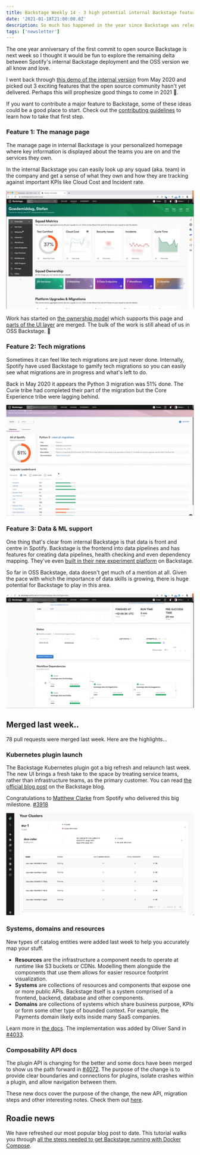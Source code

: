 ```yaml
---
title: Backstage Weekly 14 - 3 high potential internal Backstage features
date: '2021-01-18T21:00:00.0Z'
description: So much has happened in the year since Backstage was released. Let's look forward to see what the future might have in store.
tags: ['newsletter']
---
```


The one year anniversary of the first commit to open source Backstage is next week so I thought it would be fun to explore the remaining delta between Spotify's internal Backstage deployment and the OSS version we all know and love.

I went back through [this demo of the internal version](https://youtu.be/1XtJ5FAOjPk) from May 2020 and picked out 3 exciting features that the open source community hasn't yet delivered. Perhaps this will prophesize good things to come in 2021 🙏.

If you want to contribute a major feature to Backstage, some of these ideas could be a good place to start. Check out the [contributing guidelines](https://github.com/backstage/backstage/blob/master/CONTRIBUTING.md) to learn how to take that first step.

### Feature 1: The manage page

The manage page in internal Backstage is your personalized homepage where key information is displayed about the teams you are on and the services they own.

In the internal Backstage you can easily look up any squad (aka. team) in the company and get a sense of what they own and how they are tracking against important KPIs like Cloud Cost and Incident rate.

![A page showing squad metrics such as cloud cost and the number of active security issues](./manage-page.png)

Work has started on [the ownership model](https://github.com/backstage/backstage/issues/4089) which supports this page and [parts of the UI layer](https://github.com/backstage/backstage/pull/3448) are merged. The bulk of the work is still ahead of us in OSS Backstage. 🔨

### Feature 2: Tech migrations

Sometimes it can feel like tech migrations are just never done. Internally, Spotify have used Backstage to gamify tech migrations so you can easily see what migrations are in progress and what's left to do.

Back in May 2020 it appears the Python 3 migration was 51% done. The Curie tribe had completed their part of the migration but the Core Experience tribe were lagging behind.

![The status of the Python 3 migration with a leaderboard broken down by tribe](./tech-migrations.png)

### Feature 3: Data & ML support

One thing that's clear from internal Backstage is that data is front and centre in Spotify. Backstage is the frontend into data pipelines and has features for creating data pipelines, health checking and even dependency mapping. They've even [built in their new experiment platform](https://engineering.atspotify.com/2020/10/29/spotifys-new-experimentation-platform-part-1/) on Backstage.

So far in OSS Backstage, data doesn't get much of a mention at all. Given the pace with which the importance of data skills is growing, there is huge potential for Backstage to play in this area.

![A Backstage page showing the status and dependencies of a workflow or data pipeline inside Spotify](./workflow-dependencies.png)

## Merged last week..

78 pull requests were merged last week. Here are the highlights...

### Kubernetes plugin launch

The Backstage Kubernetes plugin got a big refresh and relaunch last week. The new UI brings a fresh take to the space by treating service teams, rather than infrastructure teams, as the primary customer. You can read [the official blog post](https://backstage.io/blog/2021/01/12/new-backstage-feature-kubernetes-for-service-owners) on the Backstage blog.

Congratulations to [Matthew Clarke](https://github.com/mclarke47) from Spotify who delivered this big milestone. [#3918](https://github.com/backstage/backstage/pull/3918)

![Kubernetes UI showing the dice-roller service and the pods it has running in the eu-1 cluster](./backstage-k8s-2-deployments.png)

### Systems, domains and resources

New types of catalog entities were added last week to help you accurately map your stuff.

- **Resources** are the infrastructure a component needs to operate at runtime like S3 buckets or CDNs. Modelling them alongside the components that use them allows for easier resource footprint visualization.
- **Systems** are collections of resources and components that expose one or more public APIs. Backstage itself is a system comprised of a frontend, backend, database and other components.
- **Domains** are collections of systems which share business purpose, KPIs or form some other type of bounded context. For example, the Payments domain likely exits inside many SaaS companies.

Learn more in [the docs](https://backstage.io/docs/features/software-catalog/system-model). The implementation was added by Oliver Sand in [#4033](https://github.com/backstage/backstage/pull/4033).

### Composability API docs

The plugin API is changing for the better and some docs have been merged to show us the path forward in [#4072](https://github.com/backstage/backstage/pull/4072). The purpose of the change is to provide clear boundaries and connections for plugins, isolate crashes within a plugin, and allow navigation between them.

These new docs cover the purpose of the change, the new API, migration steps and other interesting notes. Check them out [here](https://backstage.io/docs/plugins/composability).

## Roadie news

We have refreshed our most popular blog post to date. This tutorial walks you through [all the steps needed to get Backstage running with Docker Compose](https://www.notion.so/Newsletter-draft-18th-Jan-2021-8dc81662436440af9cd2e54a9e7e9e4b).
